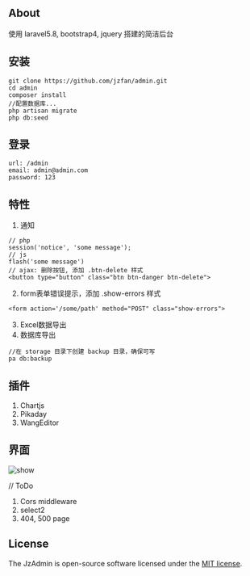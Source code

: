 ## About

使用 laravel5.8, bootstrap4, jquery 搭建的简洁后台

## 安装

```
git clone https://github.com/jzfan/admin.git
cd admin
composer install
//配置数据库...
php artisan migrate
php db:seed
```

## 登录

```
url: /admin
email: admin@admin.com
password: 123
```

## 特性

1. 通知
```
// php
session('notice', 'some message');
// js
flash('some message')
// ajax: 删除按钮, 添加 .btn-delete 样式
<button type="button" class="btn btn-danger btn-delete">
```
2. form表单错误提示，添加 .show-errors 样式
```
<form action='/some/path' method="POST" class="show-errors">
```
3. Excel数据导出
4. 数据库导出
```
//在 storage 目录下创建 backup 目录，确保可写
pa db:backup
```

## 插件
1. Chartjs
2. Pikaday
3. WangEditor


## 界面

![show](http://un-sv.com/img/github/all.gif)


// ToDo
1. Cors middleware
9. select2
11. 404, 500 page

## License

The JzAdmin is open-source software licensed under the [MIT license](https://opensource.org/licenses/MIT).
